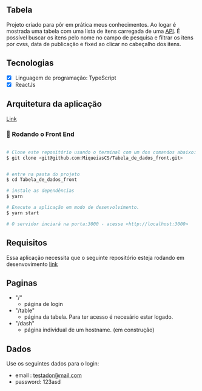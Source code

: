 ## Tabela

Projeto criado para pôr em prática meus conhecimentos. Ao logar é mostrada uma tabela com uma lista de itens carregada de uma [API](https://github.com/MiqueiasCS/tabela_de_dados_back). É possível buscar os itens pelo nome no campo de pesquisa e filtrar os itens por cvss, data de publicação e fixed ao clicar no cabeçalho dos itens.

## Tecnologias

- [x] Linguagem de programação: TypeScript
- [x] ReactJs

## Arquitetura da aplicação
[Link](https://drive.google.com/file/d/1UqiLDgUng8MN3o7697y6tdJLU9h-YsJk/view?usp=sharing)

### 🎲 Rodando o Front End

```bash

# Clone este repositório usando o terminal com um dos comandos abaixo:
$ git clone <git@github.com:MiqueiasCS/Tabela_de_dados_front.git>


# entre na pasta do projeto
$ cd Tabela_de_dados_front

# instale as dependências
$ yarn

# Execute a aplicação em modo de desenvolvimento.
$ yarn start

# O servidor inciará na porta:3000 - acesse <http://localhost:3000>

```

## Requisitos
Essa aplicação necessita que o seguinte repositório esteja rodando em desenvovimento [link](https://github.com/MiqueiasCS/tabela_de_dados_back)

## Paginas

- "/"
  - página de login
- "/table"
  - página da tabela. Para ter acesso é necesário estar logado.
- "/dash"
  - página individual de um hostname. (em construção)

## Dados
Use os seguintes dados para o login:
- email : testador@mail.com
- password: 123asd

